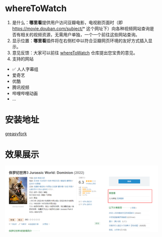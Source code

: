 # whereToWatch
1. 是什么：**哪里看**提供用户访问豆瓣电影，电视剧页面时（即 https://movie.douban.com/subject/* 这个网址下）向各种视频网站查询是否有相关的视频资源，无需用户单独，一个一个前往这些网站查询。
2. 显示位置：**哪里看**插件将在右侧栏中以符合豆瓣网页环境的友好方式插入显示。
3. 意见反馈：大家可以前往 [whereToWatch](https://github.com/Eternaldeath/whereToWatch) 仓库提出您宝贵的意见。
4. 支持的网站

- ✅ 人人字幕组
- 爱奇艺
- 优酷
- 腾讯视频
- 哔哩哔哩动画
- ...

# 安装地址

[greasyfork](https://greasyfork.org/zh-CN/scripts/446886-%E5%93%AA%E9%87%8C%E7%9C%8B)

# 效果展示

![效果展示](.\show.png)
